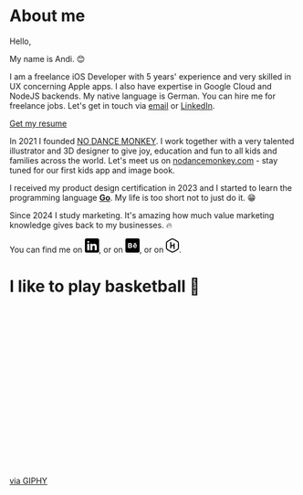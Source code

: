 # About me

Hello,

My name is Andi. :blush:

I am a freelance iOS Developer with 5 years' experience and very skilled in UX concerning Apple apps. I also have expertise in Google Cloud and NodeJS backends. My native language is German. You can hire me for freelance jobs. Let's get in touch via [email](https://www.andireuter.com/contact) or [LinkedIn](https://www.linkedin.com/in/andireuter).

[Get my resume](https://144032887.fs1.hubspotusercontent-eu1.net/hubfs/144032887/Andreas%20Reuter%20-%20Resume%20EN%20(latest).pdf)

In 2021 I founded [NO DANCE MONKEY](https://www.nodancemonkey.com). I work together with a very talented illustrator and 3D designer to give joy, education and fun to all kids and families across the world. Let's meet us on [nodancemonkey.com](https://www.nodancemonkey.com) - stay tuned for our first kids app and image book.

I received my product design certification in 2023 and I started to learn the programming language [**Go**](https://www.golang.org). My life is too short not to just do it. :grin:

Since 2024 I study marketing. It's amazing how much value marketing knowledge gives back to my businesses. 🔥

You can find me on [![LinkedIn][1.2]][1], or on [![Behance][2.2]][2], or on [![HackerRank][3.2]][3].

[1.2]: https://raw.githubusercontent.com/andireuter/andireuter/main/img/linkedin.png (LinkedIn icon)
[2.2]: https://raw.githubusercontent.com/andireuter/andireuter/main/img/behance.png (Behance icon)
[3.2]: https://raw.githubusercontent.com/andireuter/andireuter/main/img/hackerrank.png (HackerRank icon)

[1]: [[https://www.behance.net/andireuter](https://www.linkedin.com/in/andireuter)](LinkedIn)
[2]: [https://www.behance.net/andireuter](Behance)
[3]: [https://www.hackerrank.com/andireuter](HackerRank)

# I like to play basketball :basketball:

<div style="width:100%;height:0;padding-bottom:56%;position:relative;"><img src="https://i.giphy.com/media/xT0GqIu6NyR7C1f2IU/giphy.webp" alt=""></div><p><a href="https://giphy.com/gifs/zach-xT0GqIu6NyR7C1f2IU">via GIPHY</a></p>
